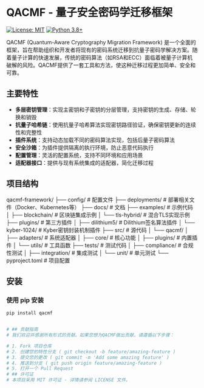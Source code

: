 # QACMF - 量子安全密码学迁移框架

[![License: MIT](https://img.shields.io/badge/License-MIT-yellow.svg)](https://opensource.org/licenses/MIT)
[![Python 3.8+](https://img.shields.io/badge/python-3.8+-blue.svg)](https://www.python.org/downloads/)

QACMF (Quantum-Aware Cryptography Migration Framework) 是一个全面的框架，旨在帮助组织和开发者将现有的密码系统迁移到抗量子密码学解决方案。随着量子计算的快速发展，传统的密码算法（如RSA和ECC）面临着被量子计算机破解的风险。QACMF提供了一套工具和方法，使这种迁移过程更加简单、安全和可靠。

## 主要特性

- **多层密钥管理**：实现主密钥和子密钥的分层管理，支持密钥的生成、存储、轮换和销毁
- **抗量子哈希链**：使用抗量子哈希算法实现密钥路径验证，确保密钥更新的连续性和完整性
- **插件系统**：支持动态加载不同的密码算法实现，包括后量子密码算法
- **安全沙箱**：为插件提供隔离的执行环境，防止恶意代码执行
- **配置管理**：灵活的配置系统，支持不同环境和应用场景
- **适配器接口**：提供与现有系统集成的适配器，简化迁移过程

##  项目结构
qacmf-framework/
├── config/                 # 配置文件
├── deployments/            # 部署相关文件（Docker、Kubernetes等）
├── docs/                   # 文档
├── examples/               # 示例代码
│   ├── blockchain/         # 区块链集成示例
│   └── tls-hybrid/         # 混合TLS实现示例
├── plugins/                # 第三方插件
│   ├── dilithium5/         # Dilithium签名算法插件
│   └── kyber-1024/         # Kyber密钥封装机制插件
├── src/                    # 源代码
│   └── qacmf/
│       ├── adapters/       # 系统适配器
│       ├── core/           # 核心功能
│       ├── plugins/        # 内置插件
│       └── utils/          # 工具函数
├── tests/                  # 测试代码
│   ├── compliance/         # 合规性测试
│   ├── integration/        # 集成测试
│   └── unit/               # 单元测试
└── pyproject.toml          # 项目配置

## 安装

### 使用 pip 安装

```bash
pip install qacmf


# ## 贡献指南
# 我们欢迎并感谢所有形式的贡献。如果您想为QACMF做出贡献，请遵循以下步骤：

# 1. Fork 项目仓库
# 2. 创建您的特性分支 ( git checkout -b feature/amazing-feature )
# 3. 提交您的更改 ( git commit -m 'Add some amazing feature' )
# 4. 推送到分支 ( git push origin feature/amazing-feature )
# 5. 打开一个 Pull Request
# ## 许可证
# 本项目采用 MIT 许可证 - 详情请参阅 LICENSE 文件。
